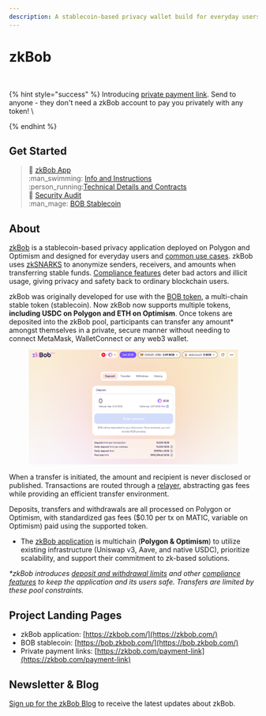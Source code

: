```yaml
---
description: A stablecoin-based privacy wallet build for everyday users
---
```


# zkBob

<figure><img src=".gitbook/assets/readme2.jpg" alt=""><figcaption></figcaption></figure>



{% hint style="success" %}
Introducing [private payment link](https://zkbob.com/payment-link). Send to anyone - they don't need a zkBob account to pay you privately with any token! \

{% endhint %}

## Get Started

> :man: [zkBob App](https://app.zkbob.com/)\
> :man\_swimming: [Info and Instructions](zkbob-app/zkbob-app.md)\
> :person\_running:[Technical Details and Contracts](broken-reference)\
> 🔐 [Security Audit](resources/security-audit.md)\
> :man\_mage: [BOB Stablecoin](broken-reference)

## About

[zkBob](https://app.zkbob.com) is a stablecoin-based privacy application deployed on Polygon and Optimism and designed for everyday users and [common use cases](zkbob-overview/basic-concepts/use-cases/). zkBob uses [zkSNARKS](implementation/zksnarks-and-circuits/) to anonymize senders, receivers, and amounts when transferring stable funds. [Compliance features](zkbob-overview/compliance-and-security/) deter bad actors and illicit usage, giving privacy and safety back to ordinary blockchain users.&#x20;

zkBob was originally developed for use with the [BOB token](zkbob-overview/bob-stablecoin.md), a multi-chain stable token (stablecoin). Now zkBob now supports multiple tokens, **including USDC on Polygon and ETH on Optimism**. Once tokens are deposited into the zkBob pool, participants can transfer any amount\* amongst themselves in a private, secure manner without needing to connect MetaMask, WalletConnect or any web3 wallet.

<figure><img src=".gitbook/assets/home-page-1.png" alt=""><figcaption></figcaption></figure>

When a transfer is initiated, the amount and recipient is never disclosed or published. Transactions are routed through a [relayer](implementation/relayer-node/), abstracting gas fees while providing an efficient transfer environment.&#x20;

Deposits, transfers and withdrawals are all processed on Polygon or Optimism, with standardized gas fees ($0.10 per tx on MATIC, variable on Optimism) paid using the supported token.

* The [zkBob application](https://app.zkbob.com/) is multichain (**Polygon & Optimism**) to utilize existing infrastructure (Uniswap v3, Aave, and native USDC), prioritize scalability, and support their commitment to zk-based solutions.

_\*zkBob introduces_ [_deposit and withdrawal limits_](zkbob-overview/deposit-and-withdrawal-limits.md) _and other_ [_compliance features_](zkbob-overview/compliance-and-security/) _to keep the application and its users safe. Transfers are limited by these pool constraints._&#x20;

## Project Landing Pages

* zkBob application: [https://zkbob.com/](https://zkbob.com/)
* BOB stablecoin: [https://bob.zkbob.com/](https://bob.zkbob.com/)
* Private payment links: [https://zkbob.com/payment-link](https://zkbob.com/payment-link)

## Newsletter & Blog

[Sign up for the zkBob Blog](https://blog.zkbob.com/) to receive the latest updates about zkBob.

